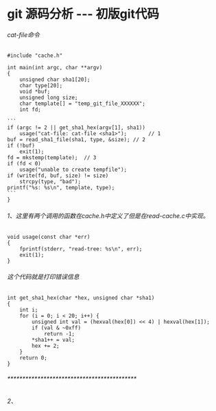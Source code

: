 # git 源码分析 ---   初版git代码

###### cat-file命令

```
#include "cache.h"

int main(int argc, char **argv)
{
	unsigned char sha1[20];
	char type[20];
	void *buf;
	unsigned long size;
	char template[] = "temp_git_file_XXXXXX";
	int fd;

​```
if (argc != 2 || get_sha1_hex(argv[1], sha1))
	usage("cat-file: cat-file <sha1>");       // 1
buf = read_sha1_file(sha1, type, &size); // 2
if (!buf)
	exit(1);
fd = mkstemp(template);  // 3
if (fd < 0)
	usage("unable to create tempfile");
if (write(fd, buf, size) != size)
	strcpy(type, "bad");
printf("%s: %s\n", template, type);
​```
}

```

###### 1、这里有两个调用的函数在cache.h中定义了但是在read-cache.c中实现。

```
void usage(const char *err)
{
	fprintf(stderr, "read-tree: %s\n", err);
	exit(1);
}
```

###### 这个代码就是打印错误信息

```
int get_sha1_hex(char *hex, unsigned char *sha1)
{
	int i;
	for (i = 0; i < 20; i++) {
		unsigned int val = (hexval(hex[0]) << 4) | hexval(hex[1]);
		if (val & ~0xff)
			return -1;
		*sha1++ = val;
		hex += 2;
	}
	return 0;
}
```



###### *******************************************

###### 2、